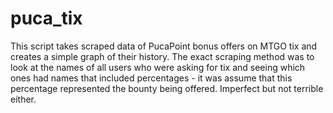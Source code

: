 # puca_tix

This script takes scraped data of PucaPoint bonus offers on MTGO tix and creates a simple graph of their history. The exact scraping method was to look at the names of all users who were asking for tix and seeing which ones had names that included percentages - it was assume that this percentage represented the bounty being offered. Imperfect but not terrible either.
